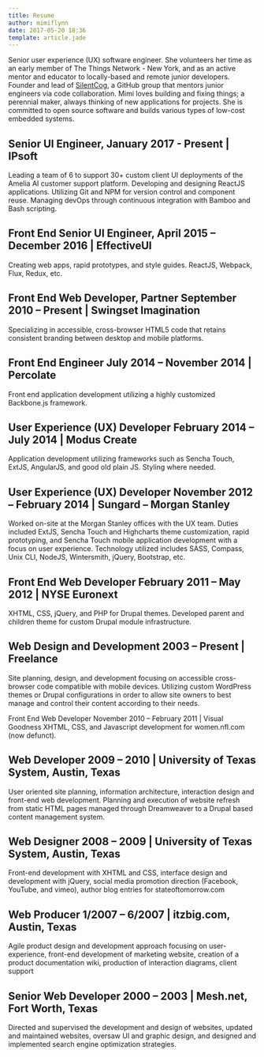 ```yaml
---
title: Resume
author: mimiflynn
date: 2017-05-20 18:36
template: article.jade
---
```


Senior user experience (UX) software engineer. She volunteers her time as an early member of The Things Network - New York, and as an active mentor and educator to locally-based and remote junior developers. Founder and lead of [SilentCog][1], a GitHub group that mentors junior engineers via code collaboration. Mimi loves building and fixing things; a perennial maker, always thinking of new applications for projects. She is committed to open source software and builds various types of low-cost embedded systems.

## Senior UI Engineer, January 2017 - Present | IPsoft
Leading a team of 6 to support 30+ custom client UI deployments of the Amelia AI customer support platform. Developing and designing ReactJS applications. Utilizing Git and NPM for version control and component reuse. Managing devOps through continuous integration with Bamboo and Bash scripting.

## Front End Senior UI Engineer, April 2015 – December 2016 | EffectiveUI
Creating web apps, rapid prototypes, and style guides. ReactJS, Webpack, Flux, Redux, etc.

## Front End Web Developer, Partner September 2010 – Present | Swingset Imagination
Specializing in accessible, cross-browser HTML5 code that retains consistent branding between desktop and mobile platforms.

## Front End Engineer July 2014 – November 2014 | Percolate
Front end application development utilizing a highly customized Backbone.js framework.

## User Experience (UX) Developer February 2014 – July 2014 | Modus Create
Application development utilizing frameworks such as Sencha Touch, ExtJS, AngularJS, and good old plain JS. Styling where needed.

## User Experience (UX) Developer November 2012 – February 2014 | Sungard – Morgan Stanley
Worked on-site at the Morgan Stanley offices with the UX team. Duties included ExtJS, Sencha Touch and Highcharts theme customization, rapid prototyping, and Sencha Touch mobile application development with a focus on user experience. Technology utilized includes SASS, Compass, Unix CLI, NodeJS, Wintersmith, jQuery, Bootstrap, etc.

## Front End Web Developer February 2011 – May 2012 | NYSE Euronext
XHTML, CSS, jQuery, and PHP for Drupal themes. Developed parent and children theme for custom Drupal module infrastructure.

## Web Design and Development 2003 – Present | Freelance
Site planning, design, and development focusing on accessible cross-browser code compatible with mobile devices. Utilizing custom WordPress themes or Drupal configurations in order to allow site owners to best manage and control their content according to their needs.

Front End Web Developer November 2010 – February 2011 | Visual Goodness
XHTML, CSS, and Javascript development for women.nfl.com (now defunct).

## Web Developer 2009 – 2010 | University of Texas System, Austin, Texas
User oriented site planning, information architecture, interaction design and front-end web development. Planning and execution of website refresh from static HTML pages managed through Dreamweaver to a Drupal based content management system.

## Web Designer 2008 – 2009 | University of Texas System, Austin, Texas
Front-end development with XHTML and CSS, interface design and development with jQuery, social media promotion direction (Facebook, YouTube, and vimeo), author blog entries for stateoftomorrow.com

## Web Producer 1/2007 – 6/2007 | itzbig.com, Austin, Texas
Agile product design and development approach focusing on user-experience, front-end development of marketing website, creation of a product documentation wiki, production of interaction diagrams, client support

## Senior Web Developer 2000 – 2003 | Mesh.net, Fort Worth, Texas
Directed and supervised the development and design of websites, updated and maintained websites, oversaw UI and graphic design, and designed and implemented search engine optimization strategies.

[1]: https://github.com/SilentCog
